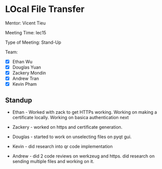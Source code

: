 # LOcal File Transfer #

Mentor: Vicent Tieu

Meeting Time: lec15

Type of Meeting: Stand-Up

Team: 
- [x] Ethan Wu
- [x] Douglas Yuan 
- [x] Zackery Mondin
- [x] Andrew Tran 
- [x] Kevin Pham

## Standup ##
- Ethan - Worked with zack to get HTTPs working. Working on making a certificate locally. Working on basica authentication next
          
- Zackery - worked on https and certificate generation.
            
- Douglas - started to work on unselecting files on pyqt gui.

- Kevin - did research into qr code implementation
          
- Andrew - did 2 code reviews on werkzeug and https. did research on sending multiple files and working on it. 
